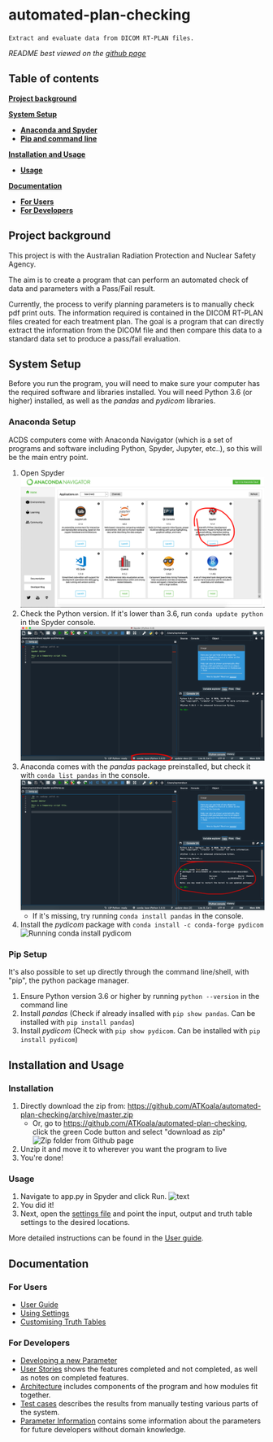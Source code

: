 # automated-plan-checking

`Extract and evaluate data from DICOM RT-PLAN files.`

*README best viewed on the [github page](https://github.com/ATKoala/automated-plan-checking)*

## Table of contents

[**Project background**](#project-background)

[**System Setup**](#system-setup)

- [**Anaconda and Spyder**](#anaconda-setup)
- [**Pip and command line**](#pip-setup)

[**Installation and Usage**](#installation-and-usage)
  
- [**Usage**](#usage)

[**Documentation**](#documentation)

- [**For Users**](#for-users)
- [**For Developers**](#for-developers)

## Project background

This project is with the Australian Radiation Protection and Nuclear Safety Agency.

The aim is to create a program that can perform an automated check of data and parameters with a Pass/Fail result.

Currently, the process to verify planning parameters is to manually check pdf print outs. The information required is contained in the DICOM RT-PLAN files created for each treatment plan. The goal is a program that can directly extract the information from the DICOM file and then compare this data to a standard data set to produce a pass/fail evaluation.

## System Setup

Before you run the program, you will need to make sure your computer has the required software and libraries installed.
You will need Python 3.6 (or higher) installed, as well as the *pandas* and *pydicom* libraries.

### Anaconda Setup

ACDS computers come with Anaconda Navigator (which is a set of programs and software including Python, Spyder, Jupyter, etc..), so this will be the main entry point.

1. Open Spyder
![Spyder in Anaconda Navigator](docs/images/open-spyder.png)
2. Check the Python version. If it's lower than 3.6, run `conda update python` in the Spyder console.
![Checking Python version in Spyder](docs/images/python-version-spyder.png)
3. Anaconda comes with the *pandas* package preinstalled, but check it with `conda list pandas` in the console.
![Check for pandas](docs/images/list-pandas.png)
    - If it's missing, try running `conda install pandas` in the console.
4. Install the *pydicom* package with `conda install -c conda-forge pydicom`
![Running conda install pydicom](docs/images/conda-pydicom/png)

### Pip Setup

It's also possible to set up directly through the command line/shell, with "pip", the python package manager.

1. Ensure Python version 3.6 or higher by running `python --version` in the command line
2. Install *pandas* (Check if already insalled with `pip show pandas`. Can be installed with `pip install pandas`)
3. Install *pydicom* (Check with `pip show pydicom`. Can be installed with `pip install pydicom`)

## Installation and Usage

### Installation

1. Directly download the zip from: <https://github.com/ATKoala/automated-plan-checking/archive/master.zip>
    - Or, go to <https://github.com/ATKoala/automated-plan-checking>, click the green Code button and select "download as zip"
      ![Zip folder from Github page](docs/images/github-zip)
2. Unzip it and move it to wherever you want the program to live
3. You're done!

### Usage

1. Navigate to app.py in Spyder and click Run.
![text](docs/images)
2. You did it!
3. Next, open the [settings file](settings.txt) and point the input, output and truth table settings to the desired locations.

More detailed instructions can be found in the [User guide](docs/User-Guide.pdf).

## Documentation

### For Users

- [User Guide](docs/User-Guide.pdf)
- [Using Settings](docs/Settings.pdf)
- [Customising Truth Tables](docs/Writing-Truth-Tables.pdf)

### For Developers

- [Developing a new Parameter](docs/Adding-Parameters.pdf)
- [User Stories](docs/User-Stories.pdf) shows the features completed and not completed, as well as notes on completed features.
- [Architecture](docs/System-Design-and-Architecture.pdf) includes components of the program and how modules fit together.
- [Test cases](docs/Test-Cases.pdf) describes the results from manually testing various parts of the system.
- [Parameter Information](docs/Parameter-Information.pdf) contains some information about the parameters for future developers without domain knowledge.
